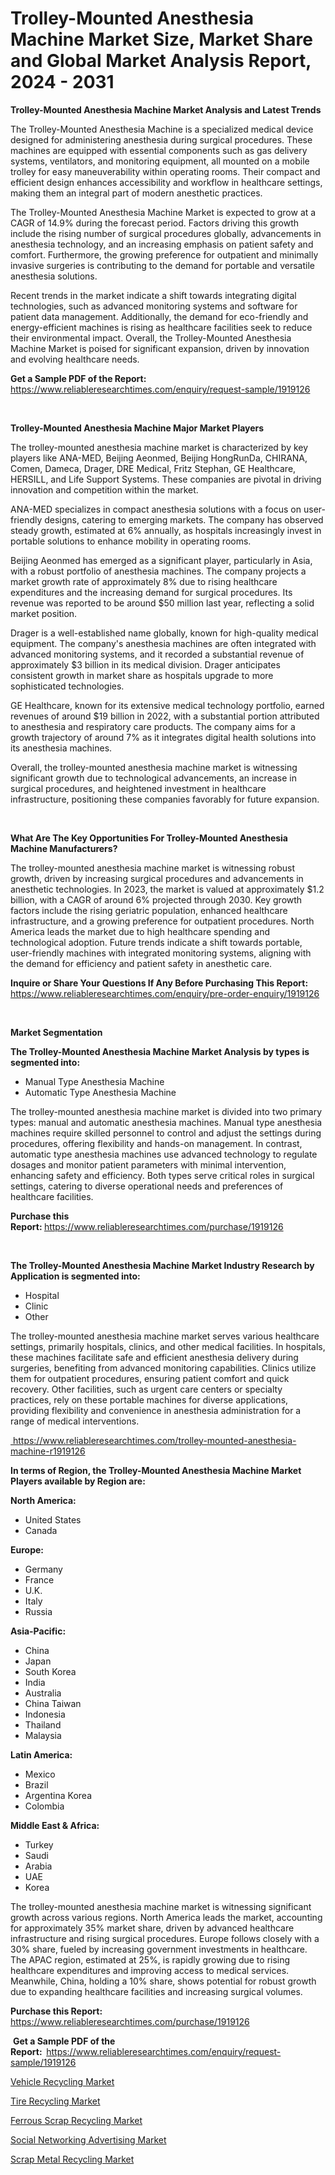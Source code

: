 <p><h1>Trolley-Mounted Anesthesia Machine Market Size, Market Share and Global Market Analysis Report, 2024 - 2031</h1></p><p><strong>Trolley-Mounted Anesthesia Machine Market Analysis and Latest Trends</strong></p>
<p><p>The Trolley-Mounted Anesthesia Machine is a specialized medical device designed for administering anesthesia during surgical procedures. These machines are equipped with essential components such as gas delivery systems, ventilators, and monitoring equipment, all mounted on a mobile trolley for easy maneuverability within operating rooms. Their compact and efficient design enhances accessibility and workflow in healthcare settings, making them an integral part of modern anesthetic practices.</p><p>The Trolley-Mounted Anesthesia Machine Market is expected to grow at a CAGR of 14.9% during the forecast period. Factors driving this growth include the rising number of surgical procedures globally, advancements in anesthesia technology, and an increasing emphasis on patient safety and comfort. Furthermore, the growing preference for outpatient and minimally invasive surgeries is contributing to the demand for portable and versatile anesthesia solutions. </p><p>Recent trends in the market indicate a shift towards integrating digital technologies, such as advanced monitoring systems and software for patient data management. Additionally, the demand for eco-friendly and energy-efficient machines is rising as healthcare facilities seek to reduce their environmental impact. Overall, the Trolley-Mounted Anesthesia Machine Market is poised for significant expansion, driven by innovation and evolving healthcare needs.</p></p>
<p><strong>Get a Sample PDF of the Report:&nbsp;</strong> <a href="https://www.reliableresearchtimes.com/enquiry/request-sample/1919126?utm_campaign=1719&utm_medium=2&utm_source=Github&utm_content=ia&utm_term=24102024&utm_id=trolley-mounted-anesthesia-machine">https://www.reliableresearchtimes.com/enquiry/request-sample/1919126</a></p>
<p>&nbsp;</p>
<p><strong>Trolley-Mounted Anesthesia Machine Major Market Players</strong></p>
<p><p>The trolley-mounted anesthesia machine market is characterized by key players like ANA-MED, Beijing Aeonmed, Beijing HongRunDa, CHIRANA, Comen, Dameca, Drager, DRE Medical, Fritz Stephan, GE Healthcare, HERSILL, and Life Support Systems. These companies are pivotal in driving innovation and competition within the market.</p><p>ANA-MED specializes in compact anesthesia solutions with a focus on user-friendly designs, catering to emerging markets. The company has observed steady growth, estimated at 6% annually, as hospitals increasingly invest in portable solutions to enhance mobility in operating rooms.</p><p>Beijing Aeonmed has emerged as a significant player, particularly in Asia, with a robust portfolio of anesthesia machines. The company projects a market growth rate of approximately 8% due to rising healthcare expenditures and the increasing demand for surgical procedures. Its revenue was reported to be around $50 million last year, reflecting a solid market position.</p><p>Drager is a well-established name globally, known for high-quality medical equipment. The company's anesthesia machines are often integrated with advanced monitoring systems, and it recorded a substantial revenue of approximately $3 billion in its medical division. Drager anticipates consistent growth in market share as hospitals upgrade to more sophisticated technologies.</p><p>GE Healthcare, known for its extensive medical technology portfolio, earned revenues of around $19 billion in 2022, with a substantial portion attributed to anesthesia and respiratory care products. The company aims for a growth trajectory of around 7% as it integrates digital health solutions into its anesthesia machines.</p><p>Overall, the trolley-mounted anesthesia machine market is witnessing significant growth due to technological advancements, an increase in surgical procedures, and heightened investment in healthcare infrastructure, positioning these companies favorably for future expansion.</p></p>
<p>&nbsp;</p>
<p><strong>What Are The Key Opportunities For Trolley-Mounted Anesthesia Machine Manufacturers?</strong></p>
<p><p>The trolley-mounted anesthesia machine market is witnessing robust growth, driven by increasing surgical procedures and advancements in anesthetic technologies. In 2023, the market is valued at approximately $1.2 billion, with a CAGR of around 6% projected through 2030. Key growth factors include the rising geriatric population, enhanced healthcare infrastructure, and a growing preference for outpatient procedures. North America leads the market due to high healthcare spending and technological adoption. Future trends indicate a shift towards portable, user-friendly machines with integrated monitoring systems, aligning with the demand for efficiency and patient safety in anesthetic care.</p></p>
<p><strong>Inquire or Share Your Questions If Any Before Purchasing This Report:</strong> <a href="https://www.reliableresearchtimes.com/enquiry/pre-order-enquiry/1919126?utm_campaign=1719&utm_medium=2&utm_source=Github&utm_content=ia&utm_term=24102024&utm_id=trolley-mounted-anesthesia-machine">https://www.reliableresearchtimes.com/enquiry/pre-order-enquiry/1919126</a></p>
<p>&nbsp;</p>
<p><strong>Market Segmentation</strong></p>
<p><strong>The Trolley-Mounted Anesthesia Machine Market Analysis by types is segmented into:</strong></p>
<p><ul><li>Manual Type Anesthesia Machine</li><li>Automatic Type Anesthesia Machine</li></ul></p>
<p><p>The trolley-mounted anesthesia machine market is divided into two primary types: manual and automatic anesthesia machines. Manual type anesthesia machines require skilled personnel to control and adjust the settings during procedures, offering flexibility and hands-on management. In contrast, automatic type anesthesia machines use advanced technology to regulate dosages and monitor patient parameters with minimal intervention, enhancing safety and efficiency. Both types serve critical roles in surgical settings, catering to diverse operational needs and preferences of healthcare facilities.</p></p>
<p><strong>Purchase this Report:&nbsp;</strong><a href="https://www.reliableresearchtimes.com/purchase/1919126?utm_campaign=1719&utm_medium=2&utm_source=Github&utm_content=ia&utm_term=24102024&utm_id=trolley-mounted-anesthesia-machine">https://www.reliableresearchtimes.com/purchase/1919126</a></p>
<p>&nbsp;</p>
<p><strong>The Trolley-Mounted Anesthesia Machine Market Industry Research by Application is segmented into:</strong></p>
<p><ul><li>Hospital</li><li>Clinic</li><li>Other</li></ul></p>
<p><p>The trolley-mounted anesthesia machine market serves various healthcare settings, primarily hospitals, clinics, and other medical facilities. In hospitals, these machines facilitate safe and efficient anesthesia delivery during surgeries, benefiting from advanced monitoring capabilities. Clinics utilize them for outpatient procedures, ensuring patient comfort and quick recovery. Other facilities, such as urgent care centers or specialty practices, rely on these portable machines for diverse applications, providing flexibility and convenience in anesthesia administration for a range of medical interventions.</p></p>
<p><a href="https://www.reliableresearchtimes.com/trolley-mounted-anesthesia-machine-r1919126?utm_campaign=1719&utm_medium=2&utm_source=Github&utm_content=ia&utm_term=24102024&utm_id=trolley-mounted-anesthesia-machine">&nbsp;https://www.reliableresearchtimes.com/trolley-mounted-anesthesia-machine-r1919126</a></p>
<p><strong>In terms of Region, the Trolley-Mounted Anesthesia Machine Market Players available by Region are:</strong></p>
<p>
    <p> <strong> North America: </strong>
        <ul>
            <li>United States</li>
            <li>Canada</li>
        </ul>
        </p> 
    <p> <strong> Europe: </strong>
        <ul>
            <li>Germany</li>
            <li>France</li>
            <li>U.K.</li>
            <li>Italy</li>
            <li>Russia</li>
        </ul>
        </p> 
    <p> <strong> Asia-Pacific: </strong>
        <ul>
            <li>China</li>
            <li>Japan</li>
            <li>South Korea</li>
            <li>India</li>
            <li>Australia</li>
            <li>China Taiwan</li>
            <li>Indonesia</li>
            <li>Thailand</li>
            <li>Malaysia</li>
        </ul>
        </p> 
    <p> <strong> Latin America: </strong>
        <ul>
            <li>Mexico</li>
            <li>Brazil</li>
            <li>Argentina Korea</li>
            <li>Colombia</li>
        </ul>
        </p> 
    <p> <strong> Middle East & Africa: </strong>
        <ul>
            <li>Turkey</li>
            <li>Saudi</li>
            <li>Arabia</li>
            <li>UAE</li>
            <li>Korea</li>
        </ul>
    </p>
    </p>
<p><p>The trolley-mounted anesthesia machine market is witnessing significant growth across various regions. North America leads the market, accounting for approximately 35% market share, driven by advanced healthcare infrastructure and rising surgical procedures. Europe follows closely with a 30% share, fueled by increasing government investments in healthcare. The APAC region, estimated at 25%, is rapidly growing due to rising healthcare expenditures and improving access to medical services. Meanwhile, China, holding a 10% share, shows potential for robust growth due to expanding healthcare facilities and increasing surgical volumes.</p></p>
<p><strong>Purchase this Report: </strong><a href="https://www.reliableresearchtimes.com/purchase/1919126?utm_campaign=1719&utm_medium=2&utm_source=Github&utm_content=ia&utm_term=24102024&utm_id=trolley-mounted-anesthesia-machine">https://www.reliableresearchtimes.com/purchase/1919126</a></p>
<p>&nbsp;<strong>Get a Sample PDF of the Report:&nbsp;&nbsp;</strong><a href="https://www.reliableresearchtimes.com/enquiry/request-sample/1919126?utm_campaign=1719&utm_medium=2&utm_source=Github&utm_content=ia&utm_term=24102024&utm_id=trolley-mounted-anesthesia-machine">https://www.reliableresearchtimes.com/enquiry/request-sample/1919126</a></p>
<p><strong></strong></p>
<p><p><a href="https://www.linkedin.com/pulse/vehicle-recycling-market-global-insights-sales-trends-2024-trcve?utm_campaign=1719&utm_medium=2&utm_source=Github&utm_content=ia&utm_term=24102024&utm_id=trolley-mounted-anesthesia-machine">Vehicle Recycling Market</a></p><p><a href="https://www.linkedin.com/pulse/tire-recycling-market-size-share-analysis-growth-trends-cfr9e?utm_campaign=1719&utm_medium=2&utm_source=Github&utm_content=ia&utm_term=24102024&utm_id=trolley-mounted-anesthesia-machine">Tire Recycling Market</a></p><p><a href="https://www.linkedin.com/pulse/ferrous-scrap-recycling-market-essentials-key-players-demand-aypse?utm_campaign=1719&utm_medium=2&utm_source=Github&utm_content=ia&utm_term=24102024&utm_id=trolley-mounted-anesthesia-machine">Ferrous Scrap Recycling Market</a></p><p><a href="https://www.linkedin.com/pulse/global-social-networking-advertising-market-opportunities-challenges2024-qf4ke?utm_campaign=1719&utm_medium=2&utm_source=Github&utm_content=ia&utm_term=24102024&utm_id=trolley-mounted-anesthesia-machine">Social Networking Advertising Market</a></p><p><a href="https://www.linkedin.com/pulse/scrap-metal-recycling-market-regional-outlook-competition-2024-2031-ixd9e?utm_campaign=1719&utm_medium=2&utm_source=Github&utm_content=ia&utm_term=24102024&utm_id=trolley-mounted-anesthesia-machine">Scrap Metal Recycling Market</a></p></p>
